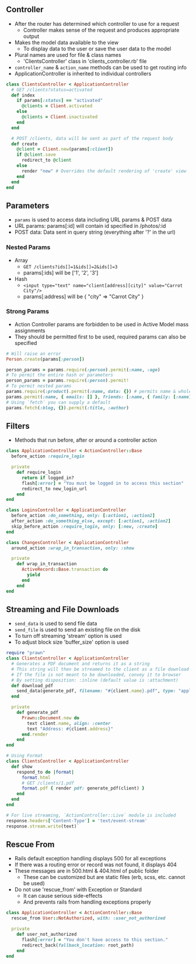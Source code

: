 ## Controller
- After the router has determined which controller to use for a request
  - Controller makes sense of the request and produces appropriate output
- Makes the model data available to the view
  - To display data to the user or save the user data to the model
- Plural names are used for file & class names
  - 'ClientsController' class in 'clients_controller.rb' file
- `controller_name` & `action_name` methods can be used to get routing info
- ApplicationController is inherited to individual controllers

```rb
class ClientsController < ApplicationController
  # GET /clients?status=activated
  def index
    if params[:status] == "activated"
      @clients = Client.activated
    else
      @clients = Client.inactivated
    end
  end

  # POST /clients, data will be sent as part of the request body
  def create
    @client = Client.new(params[:client])
    if @client.save
      redirect_to @client
    else
      render "new" # Overrides the default rendering of 'create' view
    end
  end
end
```

## Parameters
- `params` is used to access data including URL params & POST data
- URL params: params[:id] will contain id specified in /photos/:id
- POST data: Data sent in query string (everything after '?' in the url)

### Nested Params
- Array
  - `GET /clients?ids[]=1&ids[]=2&ids[]=3`
  - params[:ids] will be ['1', '2', '3']
- Hash
  - `<input type="text" name="client[address][city]" value="Carrot City"/>`
  - params[:address] will be { "city" => "Carrot City" }

### Strong Params
- Action Controller params are forbidden to be used in Active Model mass assignments
- They should be permitted first to be used, required params can also be specified

```rb
# Will raise an error
Person.create(params[:person])

person_params = params.require(:person).permit(:name, :age)
# To permit the entire hash or parameters
person_params = params.require(:person).permit!
# To permit nested params
params.require(:product).permit(:name, data: {}) # permits name & whole data attribute
params.permit(:name, { emails: [] }, friends: [:name, { family: [:name] }])
# Using `fetch` you can supply a default
params.fetch(:blog, {}).permit(:title, :author)
```

## Filters
- Methods that run before, after or around a controller action

```rb
class ApplicationController < ActionController::Base
  before_action :require_login

  private
    def require_login
      return if logged_in?
      flash[:error] = "You must be logged in to access this section"
      redirect_to new_login_url
    end
end

class LoginsController < ApplicationController
  before_action :do_something, only: [:action1, :action2]
  after_action :do_something_else, except: [:action1, :action2]
  skip_before_action :require_login, only: [:new, :create]
end

class ChangesController < ApplicationController
  around_action :wrap_in_transaction, only: :show

  private
    def wrap_in_transaction
      ActiveRecord::Base.transaction do
        yield
      end
    end
end
```

## Streaming and File Downloads
- `send_data` is used to send file data
- `send_file` is used to send an existing file on the disk
- To turn off streaming 'stream' option is used
- To adjust block size 'buffer_size' option is used

```rb
require "prawn"
class ClientsController < ApplicationController
  # Generates a PDF document and returns it as a string
  # This string will then be streamed to the client as a file download
  # If the file is not meant to be downloaded, convey it to browser
  # By setting disposition: :inline (default value is :attachment)
  def download_pdf
    send_data(generate_pdf, filename: "#{client.name}.pdf", type: "application/pdf")
  end

  private
    def generate_pdf
      Prawn::Document.new do
        text client.name, align: :center
        text "Address: #{client.address}"
      end.render
    end
end

# Using Format
class ClientsController < ApplicationController
  def show
    respond_to do |format|
      format.html
      # GET /clients/1.pdf
      format.pdf { render pdf: generate_pdf(client) }
    end
  end
end

# For live streaming, `ActionController::Live` module is included
response.headers['Content-Type'] = 'text/event-stream'
response.stream.write(text)`
```

## Rescue From
- Rails default exception handling displays 500 for all exceptions
- If there was a routing error or record was not found, it displays 404
- These messages are in 500.html & 404.html of public folder
  - These can be customized but are static files (erb, scss, etc. cannot be used)
- Do not use 'rescue_from' with Exception or Standard
  - It can cause serious side-effects
  - And prevents rails from handling exceptions properly

```rb
class ApplicationController < ActionController::Base
  rescue_from User::NotAuthorized, with: :user_not_authorized

  private
    def user_not_authorized
      flash[:error] = "You don't have access to this section."
      redirect_back(fallback_location: root_path)
    end
end
```
